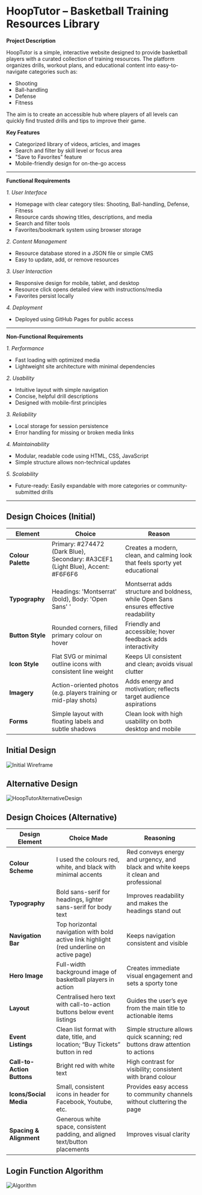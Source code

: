 # HoopTutor – Basketball Training Resources Library

**Project Description**

HoopTutor is a simple, interactive website designed to provide basketball players with a curated collection of training resources. The platform organizes drills, workout plans, and educational content into easy-to-navigate categories such as:

- Shooting  
- Ball-handling  
- Defense  
- Fitness

The aim is to create an accessible hub where players of all levels can quickly find trusted drills and tips to improve their game.

**Key Features**

- Categorized library of videos, articles, and images  
- Search and filter by skill level or focus area  
- "Save to Favorites" feature  
- Mobile-friendly design for on-the-go access  

---

**Functional Requirements**

*1. User Interface*

- Homepage with clear category tiles: Shooting, Ball-handling, Defense, Fitness  
- Resource cards showing titles, descriptions, and media  
- Search and filter tools  
- Favorites/bookmark system using browser storage

*2. Content Management*

- Resource database stored in a JSON file or simple CMS  
- Easy to update, add, or remove resources

*3. User Interaction*

- Responsive design for mobile, tablet, and desktop  
- Resource click opens detailed view with instructions/media  
- Favorites persist locally

*4. Deployment*

- Deployed using GitHub Pages for public access

---

**Non-Functional Requirements**

*1. Performance*

- Fast loading with optimized media  
- Lightweight site architecture with minimal dependencies

*2. Usability*

- Intuitive layout with simple navigation  
- Concise, helpful drill descriptions  
- Designed with mobile-first principles

*3. Reliability*

- Local storage for session persistence  
- Error handling for missing or broken media links

*4. Maintainability*

- Modular, readable code using HTML, CSS, JavaScript  
- Simple structure allows non-technical updates

*5. Scalability*

- Future-ready: Easily expandable with more categories or community-submitted drills 



---
## Design Choices (Initial)
| Element         | Choice                                                                 | Reason                                                                                  |
|----------------|------------------------------------------------------------------------|-----------------------------------------------------------------------------------------|
| **Colour Palette** | Primary: #274472 (Dark Blue), Secondary: #A3CEF1 (Light Blue), Accent: #F6F6F6 | Creates a modern, clean, and calming look that feels sporty yet educational            |
| **Typography**     | Headings: 'Montserrat' (bold), Body: 'Open Sans' '                    | Montserrat adds structure and boldness, while Open Sans ensures effective readability            |
| **Button Style**   | Rounded corners, filled primary colour on hover                      | Friendly and accessible; hover feedback adds interactivity                              |
| **Icon Style**     | Flat SVG or minimal outline icons with consistent line weight        | Keeps UI consistent and clean; avoids visual clutter                                   |
| **Imagery**        | Action-oriented photos (e.g. players training or mid-play shots)      | Adds energy and motivation; reflects target audience aspirations                        |
| **Forms**          | Simple layout with floating labels and subtle shadows                | Clean look with high usability on both desktop and mobile                              |



## Initial Design
![Initial Wireframe](images/InitialWireframe.png)

## Alternative Design
![HoopTutorAlternativeDesign](images/HoopTutorAlternativeDesign.png)

## Design Choices (Alternative)

| Design Element          | Choice Made                                                                                   | Reasoning                                                                                      |
|-------------------------|-----------------------------------------------------------------------------------------------|------------------------------------------------------------------------------------------------|
| **Colour Scheme**       | I used the colours red, white, and black with minimal accents                                              | Red conveys energy and urgency, and black and white keeps it clean and professional |
| **Typography**          | Bold sans-serif for headings, lighter sans-serif for body text                                | Improves readability and makes the headings stand out                                          |
| **Navigation Bar**      | Top horizontal navigation with bold active link highlight (red underline on active page)      | Keeps navigation consistent and visible                                        |
| **Hero Image**          | Full-width background image of basketball players in action                                   | Creates immediate visual engagement and sets a sporty tone                                     |
| **Layout**              | Centralised hero text with call-to-action buttons below event listings                        | Guides the user’s eye from the main title to actionable items                                  |
| **Event Listings**      | Clean list format with date, title, and location; “Buy Tickets” button in red                 | Simple structure allows quick scanning; red buttons draw attention to actions                  |
| **Call-to-Action Buttons** | Bright red with white text                                                                  | High contrast for visibility; consistent with brand colour                                     |
| **Icons/Social Media**  | Small, consistent icons in header for Facebook, Youtube, etc.                              | Provides easy access to community channels without cluttering the page                         |
| **Spacing & Alignment** | Generous white space, consistent padding, and aligned text/button placements                  | Improves visual clarity                            |

## Login Function Algorithm
![Algorithm](images/Algorithm.png)